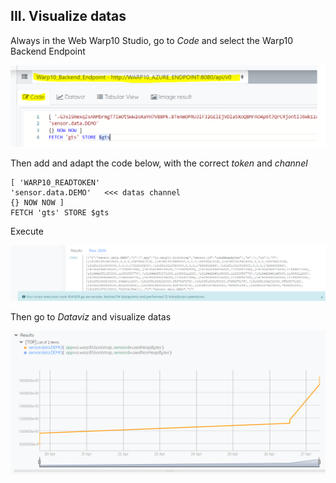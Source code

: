 ## III. Visualize datas

Always in the Web Warp10 Studio, go to *Code* and select the Warp10 Backend Endpoint

![warp10_studio_conf3](imgs/warp10_studio_conf3.png "")

Then add and adapt the code below, with the correct *token* and *channel*

```
[ 'WARP10_READTOKEN' 
'sensor.data.DEMO'   <<< datas channel
{} NOW NOW ] 
FETCH 'gts' STORE $gts
```

Execute

![warp10_studio_datavize](imgs/warp10_studio_datavize.png "")

Then go to *Dataviz* and visualize datas

![warp10_studio_datavize2](imgs/warp10_studio_datavize2.png "")